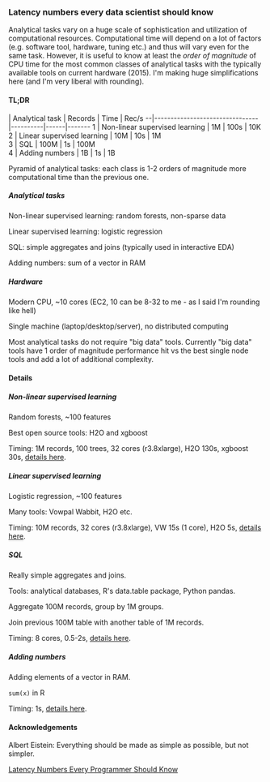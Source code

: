  
### Latency numbers every data scientist should know

Analytical tasks vary on a huge scale of sophistication and utilization of
computational resources. Computational time will depend on a lot of factors 
(e.g. software tool, hardware, tuning etc.) and thus will vary even for the same
task. However, it is useful to know at least the *order of magnitude* of CPU time
for the most common classes of analytical tasks with the typically available tools on 
current hardware (2015). I'm making huge simplifications here (and I'm very 
liberal with rounding).

#### TL;DR

  | Analytical task                | Records  | Time | Rec/s 
--|--------------------------------|----------|------|-------
1 | Non-linear supervised learning | 1M       | 100s | 10K   
2 | Linear supervised learning     | 10M      | 10s  | 1M    
3 | SQL                            | 100M     | 1s   | 100M  
4 | Adding numbers                 | 1B       | 1s   | 1B    

Pyramid of analytical tasks: each class is 1-2 orders of magnitude more
computational time than the previous one.


##### Analytical tasks

Non-linear supervised learning: random forests, non-sparse data

Linear supervised learning: logistic regression

SQL: simple aggregates and joins (typically used in interactive EDA)

Adding numbers: sum of a vector in RAM


##### Hardware

Modern CPU, ~10 cores (EC2, 10 can be 8-32 to me - as I said I'm rounding like hell)

Single machine (laptop/desktop/server), no distributed computing 

Most analytical tasks do not require "big data" tools. Currently "big data" tools
have 1 order of magnitude performance hit vs the best single node tools and add 
a lot of additional complexity.


#### Details

##### Non-linear supervised learning

Random forests, ~100 features

Best open source tools: H2O and xgboost

Timing: 1M records, 100 trees, 32 cores (r3.8xlarge), H2O 130s, xgboost 30s, 
[details here](https://github.com/szilard/benchm-ml).


##### Linear supervised learning 

Logistic regression, ~100 features

Many tools: Vowpal Wabbit, H2O etc.

Timing: 10M records, 32 cores (r3.8xlarge), VW 15s (1 core), H2O 5s, 
[details here](https://github.com/szilard/benchm-ml).


##### SQL

Really simple aggregates and joins.

Tools: analytical databases, R's data.table package, Python pandas.

Aggregate 100M records, group by 1M groups. 

Join previous 100M table with another table of 1M records.

Timing: 8 cores, 0.5-2s, [details here](https://github.com/szilard/benchm-databases).


##### Adding numbers

Adding elements of a vector in RAM.

`sum(x)` in R

Timing: 1s, [details here](https://gist.github.com/szilard/c8bce58c843296df9795).



#### Acknowledgements

Albert Eistein: Everything should be made as simple as possible, but not simpler.

[Latency Numbers Every Programmer Should Know](https://gist.github.com/jboner/2841832)



